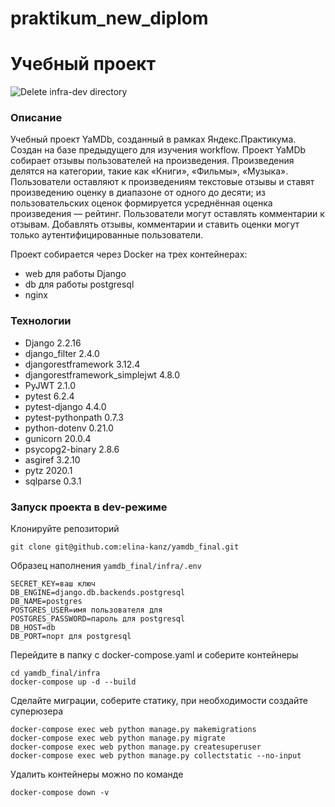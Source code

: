 # praktikum_new_diplom
# Учебный проект
![Delete infra-dev directory](https://github.com/elina-kanz/foodgram-project-react/actions/workflows/foodgram_workflow.yml/badge.svg)
### Описание
Учебный проект YaMDb, созданный в рамках Яндекс.Практикума. Создан на базе предыдущего для изучения workflow.
Проект YaMDb собирает отзывы пользователей на произведения. Произведения делятся на категории,
такие как «Книги», «Фильмы», «Музыка». Пользователи оставляют к произведениям текстовые отзывы
и ставят произведению оценку в диапазоне от одного до десяти; из пользовательских оценок
формируется усреднённая оценка произведения — рейтинг. Пользователи могут оставлять комментарии к отзывам.
Добавлять отзывы, комментарии и ставить оценки могут только аутентифицированные пользователи.


Проект собирается через Docker на трех контейнерах:
 * web для работы Django
 * db для работы postgresql
 * nginx
### Технологии
* Django 2.2.16
* django_filter 2.4.0
* djangorestframework 3.12.4
* djangorestframework_simplejwt 4.8.0
* PyJWT 2.1.0
* pytest 6.2.4
* pytest-django 4.4.0
* pytest-pythonpath 0.7.3
* python-dotenv 0.21.0
* gunicorn 20.0.4
* psycopg2-binary 2.8.6
* asgiref 3.2.10
* pytz 2020.1
* sqlparse 0.3.1
### Запуск проекта в dev-режиме
Клонируйте репозиторий
```
git clone git@github.com:elina-kanz/yamdb_final.git
```
Образец наполнения ```yamdb_final/infra/.env```
```
SECRET_KEY=ваш ключ
DB_ENGINE=django.db.backends.postgresql
DB_NAME=postgres
POSTGRES_USER=имя пользователя для
POSTGRES_PASSWORD=пароль для postgresql
DB_HOST=db
DB_PORT=порт для postgresql
```
Перейдите в папку с docker-compose.yaml и соберите контейнеры
```
cd yamdb_final/infra
docker-compose up -d --build
```
Сделайте миграции, соберите статику, при необходимости создайте суперюзера
```
docker-compose exec web python manage.py makemigrations
docker-compose exec web python manage.py migrate
docker-compose exec web python manage.py createsuperuser
docker-compose exec web python manage.py collectstatic --no-input
```

Удалить контейнеры можно по команде
```
docker-compose down -v
```
